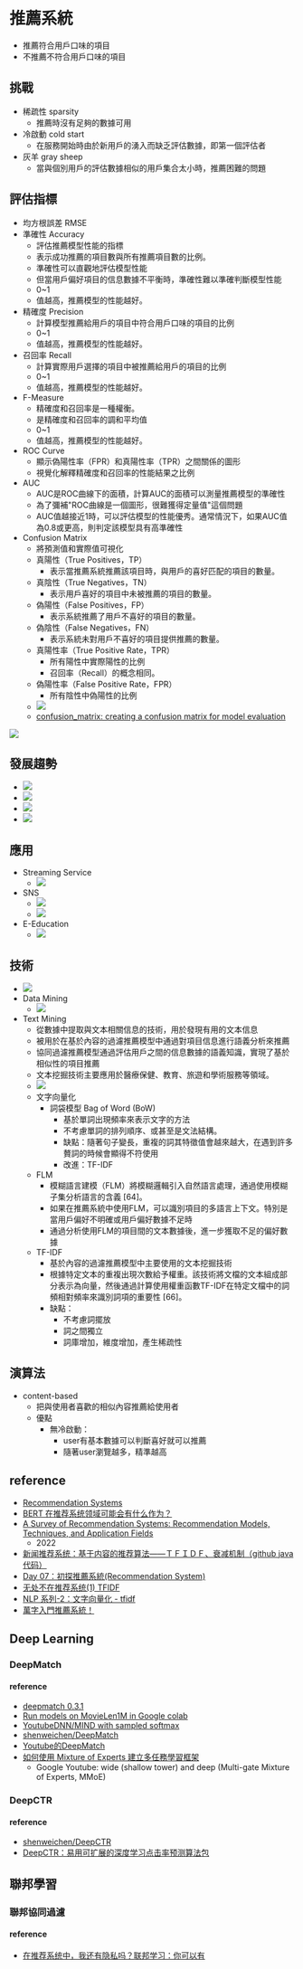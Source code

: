 # 推薦系統
- 推薦符合用戶口味的項目
- 不推薦不符合用戶口味的項目
## 挑戰
- 稀疏性 sparsity
    - 推薦時沒有足夠的數據可用
- 冷啟動 cold start
    - 在服務開始時由於新用戶的湧入而缺乏評估數據，即第一個評估者
- 灰羊 gray sheep
    - 當與個別用戶的評估數據相似的用戶集合太小時，推薦困難的問題
## 評估指標
- 均方根誤差 RMSE
- 準確性 Accuracy
    - 評估推薦模型性能的指標
    - 表示成功推薦的項目數與所有推薦項目數的比例。
    - 準確性可以直觀地評估模型性能
    - 但當用戶偏好項目的信息數據不平衡時，準確性難以準確判斷模型性能
    - 0~1
    - 值越高，推薦模型的性能越好。
- 精確度 Precision
    - 計算模型推薦給用戶的項目中符合用戶口味的項目的比例
    - 0~1
    - 值越高，推薦模型的性能越好。
- 召回率 Recall
    - 計算實際用戶選擇的項目中被推薦給用戶的項目的比例
    - 0~1
    - 值越高，推薦模型的性能越好。
- F-Measure
    - 精確度和召回率是一種權衡。
    - 是精確度和召回率的調和平均值
    - 0~1
    - 值越高，推薦模型的性能越好。
- ROC Curve
    - 顯示偽陽性率（FPR）和真陽性率（TPR）之間關係的圖形
    - 視覺化解釋精確度和召回率的性能結果之比例
- AUC
    - AUC是ROC曲線下的面積，計算AUC的面積可以測量推薦模型的準確性
    - 為了彌補"ROC曲線是一個圖形，很難獲得定量值"這個問題
    - AUC值越接近1時，可以評估模型的性能優秀。通常情況下，如果AUC值為0.8或更高，則判定該模型具有高準確性
- Confusion Matrix
    - 將預測值和實際值可視化
    - 真陽性（True Positives，TP）
        - 表示當推薦系統推薦該項目時，與用戶的喜好匹配的項目的數量。
    - 真陰性（True Negatives，TN）
        - 表示用戶喜好的項目中未被推薦的項目的數量。
    - 偽陽性（False Positives，FP）
        - 表示系統推薦了用戶不喜好的項目的數量。
    - 偽陰性（False Negatives，FN）
        - 表示系統未對用戶不喜好的項目提供推薦的數量。
    - 真陽性率（True Positive Rate，TPR）
        - 所有陽性中實際陽性的比例
        - 召回率（Recall）的概念相同。
    - 偽陽性率（False Positive Rate，FPR）
        - 所有陰性中偽陽性的比例
    - ![](https://i.imgur.com/tJEfzWA.png)
    - [confusion_matrix: creating a confusion matrix for model evaluation](http://rasbt.github.io/mlxtend/user_guide/evaluate/confusion_matrix/)

![](https://i.imgur.com/qT3zI1j.png)

## 發展趨勢
- ![](https://i.imgur.com/q61mKDP.png)
- ![](https://i.imgur.com/FV3OJo2.png)
- ![](https://i.imgur.com/ki6ZFIg.png)
- ![](https://i.imgur.com/kRgYrIl.png)

## 應用
- Streaming Service
    - ![](https://i.imgur.com/UZLdcpK.png)
- SNS
    - ![](https://i.imgur.com/vvuV8se.png)
    - ![](https://i.imgur.com/GA9zJvJ.png)
- E-Education
    - ![](https://i.imgur.com/XGNaHGW.png)
 
## 技術
- ![](https://i.imgur.com/jfYaEou.png)
- Data Mining
    - ![](https://i.imgur.com/iGfnQrs.png)
- Text Mining
    - 從數據中提取與文本相關信息的技術，用於發現有用的文本信息
    - 被用於在基於內容的過濾推薦模型中通過對項目信息進行語義分析來推薦
    - 協同過濾推薦模型通過評估用戶之間的信息數據的語義知識，實現了基於相似性的項目推薦
    - 文本挖掘技術主要應用於醫療保健、教育、旅遊和學術服務等領域。 
    - ![](https://i.imgur.com/wh6yDuz.png)
    - 文字向量化
        - 詞袋模型 Bag of Word (BoW)
            - 基於單詞出現頻率來表示文字的方法
            - 不考慮單詞的排列順序、或甚至是文法結構。
            - 缺點：隨著句子變長，重複的詞其特徵值會越來越大，在遇到許多贅詞的時候會顯得不符使用
            - 改進：TF-IDF
    - FLM
        - 模糊語言建模（FLM）將模糊邏輯引入自然語言處理，通過使用模糊子集分析語言的含義 [64]。
        - 如果在推薦系統中使用FLM，可以識別項目的多語言上下文。特別是當用戶偏好不明確或用戶偏好數據不足時
        - 通過分析使用FLM的項目間的文本數據後，進一步獲取不足的偏好數據
    - TF-IDF
        - 基於內容的過濾推薦模型中主要使用的文本挖掘技術
        - 根據特定文本的重複出現次數給予權重。該技術將文檔的文本組成部分表示為向量，然後通過計算使用權重函數TF-IDF在特定文檔中的詞頻相對頻率來識別詞項的重要性 [66]。
        - 缺點：
            - 不考慮詞擺放
            - 詞之間獨立
            - 詞庫增加，維度增加，產生稀疏性

## 演算法
- content-based
    - 把與使用者喜歡的相似內容推薦給使用者
    - 優點
        - 無冷啟動：
            - user有基本數據可以判斷喜好就可以推薦
            - 隨著user瀏覽越多，精準越高




## reference
- [Recommendation Systems](https://paperswithcode.com/task/recommendation-systems)
- [BERT 在推荐系统领域可能会有什么作为？](https://www.zhihu.com/question/308362332)
- [A Survey of Recommendation Systems: Recommendation Models, Techniques, and Application Fields](https://www.mdpi.com/2079-9292/11/1/141)
    - 2022
- [新闻推荐系统：基于内容的推荐算法——ＴＦＩＤＦ、衰减机制（github java代码）](https://blog.csdn.net/u010332284/article/details/80421604)
- [Day 07：初探推薦系統(Recommendation System)](https://ithelp.ithome.com.tw/articles/10219033)
- [无处不在推荐系统(1) TFIDF](https://zhuanlan.zhihu.com/p/320273027)
- [NLP 系列-2：文字向量化 - tfidf](https://vocus.cc/article/63b2241ffd89780001dd5096)
- [萬字入門推薦系統！](https://allaboutdataanalysis.medium.com/%E8%90%AC%E5%AD%97%E5%85%A5%E9%96%80%E6%8E%A8%E8%96%A6%E7%B3%BB%E7%B5%B1-d71490f4fd7f)

## Deep Learning
### 
### DeepMatch
#### reference
- [deepmatch 0.3.1](https://pypi.org/project/deepmatch/)
- [Run models on MovieLen1M in Google colab](https://deepmatch.readthedocs.io/en/latest/Examples.html#youtubednn-mind-with-sampled-softmax)
- [YoutubeDNN/MIND with sampled softmax](https://deepmatch.readthedocs.io/en/latest/Examples.html#run-models-on-movielen1m-in-google-colab)
- [shenweichen/DeepMatch](https://github.com/shenweichen/deepmatch)
- [Youtube的DeepMatch](https://juejin.cn/post/7197305502304108603)
- [如何使用 Mixture of Experts 建立多任務學習框架](https://medium.com/hackergirly/%E5%A6%82%E4%BD%95%E4%BD%BF%E7%94%A8-mixture-of-model-%E5%BB%BA%E7%AB%8B%E5%A4%9A%E4%BB%BB%E5%8B%99%E5%AD%B8%E7%BF%92%E6%A1%86%E6%9E%B6-1497644b245e)
    - Google Youtube:  wide (shallow tower) and deep (Multi-gate Mixture of Experts, MMoE)   

### DeepCTR
#### reference
- [shenweichen/DeepCTR](https://github.com/shenweichen/DeepCTR)
- [DeepCTR：易用可扩展的深度学习点击率预测算法包](https://zhuanlan.zhihu.com/p/53231955)

## 聯邦學習
### 聯邦協同過濾
#### reference
- [在推荐系统中，我还有隐私吗？联邦学习：你可以有](https://www.jiqizhixin.com/articles/2020-11-19-5)

